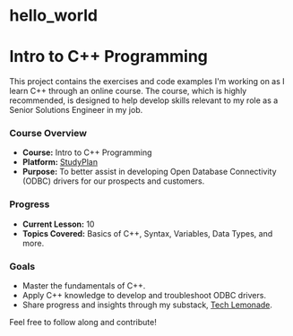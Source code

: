 # hello_world
# Intro to C++ Programming

This project contains the exercises and code examples I'm working on as I learn C++ through an online course. The course, which is highly recommended, is designed to help develop skills relevant to my role as a Senior Solutions Engineer in my job.

### Course Overview
- **Course:** Intro to C++ Programming
- **Platform:** [StudyPlan](https://www.studyplan.dev/intro-to-programming/)
- **Purpose:** To better assist in developing Open Database Connectivity (ODBC) drivers for our prospects and customers.

### Progress
- **Current Lesson:** 10
- **Topics Covered:** Basics of C++, Syntax, Variables, Data Types, and more.

### Goals
- Master the fundamentals of C++.
- Apply C++ knowledge to develop and troubleshoot ODBC drivers.
- Share progress and insights through my substack, [Tech Lemonade](https://datalemonade.substack.com/).

Feel free to follow along and contribute!
